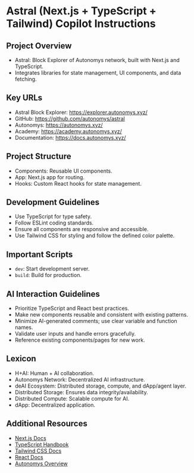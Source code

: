 # Astral (Next.js + TypeScript + Tailwind) Copilot Instructions

## Project Overview
- Astral: Block Explorer of Autonomys network, built with Next.js and TypeScript.
- Integrates libraries for state management, UI components, and data fetching.

## Key URLs
- Astral Block Explorer: https://explorer.autonomys.xyz/
- GitHub: https://github.com/autonomys/astral
- Autonomys: https://autonomys.xyz/
- Academy: https://academy.autonomys.xyz/
- Documentation: https://docs.autonomys.xyz/

## Project Structure
- Components: Reusable UI components.
- App: Next.js app for routing.
- Hooks: Custom React hooks for state management.

## Development Guidelines
- Use TypeScript for type safety.
- Follow ESLint coding standards.
- Ensure all components are responsive and accessible.
- Use Tailwind CSS for styling and follow the defined color palette.

## Important Scripts
- `dev`: Start development server.
- `build`: Build for production.

## AI Interaction Guidelines
- Prioritize TypeScript and React best practices.
- Make new components reusable and consistent with existing patterns.
- Minimize AI-generated comments; use clear variable and function names.
- Validate user inputs and handle errors gracefully.
- Reference existing components/pages for new work.

## Lexicon
- H+AI: Human + AI collaboration.
- Autonomys Network: Decentralized AI infrastructure.
- deAI Ecosystem: Distributed storage, compute, and dApp/agent layer.
- Distributed Storage: Ensures data integrity/availability.
- Distributed Compute: Scalable compute for AI.
- dApp: Decentralized application.

## Additional Resources
- [Next.js Docs](https://nextjs.org/docs)
- [TypeScript Handbook](https://www.typescriptlang.org/docs/)
- [Tailwind CSS Docs](https://tailwindcss.com/docs)
- [React Docs](https://reactjs.org/docs/getting-started.html)
- [Autonomys Overview](https://autonomys.xyz/)
